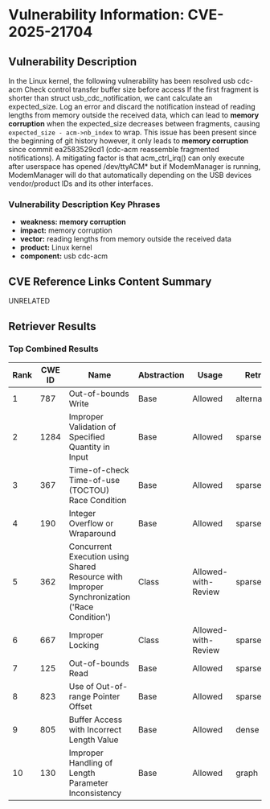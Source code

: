 # Vulnerability Information: CVE-2025-21704

## Vulnerability Description
In the Linux kernel, the following vulnerability has been resolved usb cdc-acm Check control transfer buffer size before access If the first fragment is shorter than struct usb_cdc_notification, we cant calculate an expected_size. Log an error and discard the notification instead of reading lengths from memory outside the received data, which can lead to **memory corruption** when the expected_size decreases between fragments, causing `expected_size - acm->nb_index` to wrap. This issue has been present since the beginning of git history however, it only leads to **memory corruption** since commit ea2583529cd1 (cdc-acm reassemble fragmented notifications). A mitigating factor is that acm_ctrl_irq() can only execute after userspace has opened /dev/ttyACM* but if ModemManager is running, ModemManager will do that automatically depending on the USB devices vendor/product IDs and its other interfaces.

### Vulnerability Description Key Phrases
- **weakness:** **memory corruption**
- **impact:** memory corruption
- **vector:** reading lengths from memory outside the received data
- **product:** Linux kernel
- **component:** usb cdc-acm

## CVE Reference Links Content Summary
UNRELATED

## Retriever Results

### Top Combined Results

| Rank | CWE ID | Name | Abstraction | Usage  | Retrievers | Individual Scores |
|------|--------|------|-------------|-------|------------|-------------------|
| 1 | 787 | Out-of-bounds Write | Base | Allowed | alternate_terms | 1.000 |
| 2 | 1284 | Improper Validation of Specified Quantity in Input | Base | Allowed | sparse | 0.556 |
| 3 | 367 | Time-of-check Time-of-use (TOCTOU) Race Condition | Base | Allowed | sparse | 0.544 |
| 4 | 190 | Integer Overflow or Wraparound | Base | Allowed | sparse | 0.540 |
| 5 | 362 | Concurrent Execution using Shared Resource with Improper Synchronization ('Race Condition') | Class | Allowed-with-Review | sparse | 0.530 |
| 6 | 667 | Improper Locking | Class | Allowed-with-Review | sparse | 0.528 |
| 7 | 125 | Out-of-bounds Read | Base | Allowed | sparse | 0.519 |
| 8 | 823 | Use of Out-of-range Pointer Offset | Base | Allowed | sparse | 0.516 |
| 9 | 805 | Buffer Access with Incorrect Length Value | Base | Allowed | dense | 0.531 |
| 10 | 130 | Improper Handling of Length Parameter Inconsistency | Base | Allowed | graph | 0.003 |

